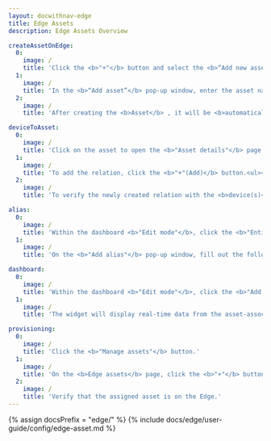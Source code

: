 ```yaml
---
layout: docwithnav-edge
title: Edge Assets
description: Edge Assets Overview

createAssetOnEdge:
  0:
    image: /
    title: 'Click the <b>"+"</b> button and select the <b>“Add new asset”</b> option.<ul><li>The <b>"Import assets"</b> option allows <a href="/docs/user-guide/bulk-provisioning/#bulk-provisioning-overview" target="_blank">bulk deployment</a> using the CSV file.</li></ul>'
  1:
    image: /
    title: 'In the <b>“Add asset”</b> pop-up window, enter the asset name in the <b>“Name”</b> field and select the <a href="/docs/user-guide/asset-profiles/" target="_blank">asset profile</a> in the <b>“Asset profile”</b> field. The asset profile is preset to <b>"default"</b>. Other fields are optional. Click the <b>“Add”</b> button.'
  2:
    image: /
    title: 'After creating the <b>Asset</b> , it will be <b>automatically provisioned</b> to the Cloud.'

deviceToAsset:
  0:
    image: /
    title: 'Click on the asset to open the <b>"Asset details"</b> page and select the <b>"Relations"</b> tab. Then, select the <b>"Outbound relation - Direction: From"</b> option.'
  1:
    image: /
    title: 'To add the relation, click the <b>"+"(Add)</b> button.<ul><li>On the <b>"Add relation"</b> pop-up window, fill out the following fields:</li><ul><li><b>Relation type:</b> Select the <b>"Manages"</b> option.</li><li><b>To entity:</b> select <b>"Device"</b> as the type and add the corresponding device from the drop-down menu.</li></ul><li>Click the <b>"Add"</b> button.</li></ul>'
  2:
    image: /
    title: 'To verify the newly created relation with the <b>device(s)</b>, go to the <b>Entities > Devices</b> section. Then, click on the device to open the <b>"Device details"</b> page and select the <b>"Relations"</b> tab. Select the <b>"Inbound relation - Direction: To"</b> option to view the relations.'

alias:
  0:
    image: /
    title: 'Within the dashboard <b>"Edit mode"</b>, click the <b>"Entity aliases"</b> button to create the alias. In the <b>"Entity aliases"</b> pop-up window, click the <b>"Entity aliases"</b> button.'
  1:
    image: /
    title: 'On the <b>"Add alias"</b> pop-up window, fill out the following fields:<ul><li><b>Alias name:</b> Enter the alias name.</li><li><b>Filter Type:</b> Select the <b>"Relations query"</b> option.</li><p><b>Root entity</b> block:</p><li><b>Type:</b> Select the <b>"Asset"</b> entity.</li><li><b>Asset:</b> Select the asset from the drop-down menu (e.g., "Asset A").</li><li><b>Direction:</b> Select the <b>"From"</b> option.</li><li><b>Max relation level:</b> Enter the number representing the depth of the entity relations.</li><p><b>Relation filters</b> block:</p><li>Click the <b>"Add filter"</b> button to add conditions to filter data.</li><li><b>Relation type:</b> Select the <b>"Manages"</b> option.</li><li><b>Entity types:</b> Select the <b>"Device"</b> entity type.</li></ul><p>Click the <b>"Add"</b> button to save the alias.</p>'

dashboard:  
  0:
    image: /
    title: 'Within the dashboard <b>"Edit mode"</b>, click the <b>"Add widget"</b> button to add the widget. Select the <b>Charts > Time series chart</b> widget. As a <b>Datasource</b>, select the <b>"Entity alias"</b> tab and select the <b>"Entity alias"</b> from the drop-down menu. Click the <b>"Add"</b> button. Read more about <b>how to add and configure a new widget</b> <a href="/docs/user-guide/widgets/#adding-a-widget-to-the-dashboard" target="_blank">here</a>.'
  1:
    image: /
    title: 'The widget will display real-time data from the asset-associated devices.'

provisioning:
  0:
    image: /
    title: 'Click the <b>"Manage assets"</b> button.'
  1:
    image: /
    title: 'On the <b>Edge assets</b> page, click the <b>"+"</b> button and select the assets to assign from the drop-down menu in the pop-up window. Click the <b>"Assign"</b> button.'
  2:
    image: /
    title: 'Verify that the assigned asset is on the Edge.'
---
```


{% assign docsPrefix = "edge/" %}
{% include docs/edge/user-guide/config/edge-asset.md %}

